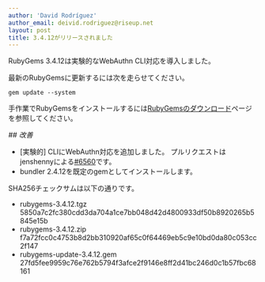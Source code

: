 ```yaml
---
author: 'David Rodríguez'
author_email: deivid.rodriguez@riseup.net
layout: post
title: 3.4.12がリリースされました
---
```


RubyGems 3.4.12は実験的なWebAuthn CLI対応を導入しました。

最新のRubyGemsに更新するには次を走らせてください。

    gem update --system

手作業でRubyGemsをインストールするには[RubyGemsのダウンロード][download]ページを参照してください。


_## 改善_

* [実験的] CLIにWebAuthn対応を追加しました。
  プルリクエストはjenshennyによる[#6560](https://github.com/rubygems/rubygems/pull/6560)です。
* bundler 2.4.12を既定のgemとしてインストールします。


SHA256チェックサムは以下の通りです。

* rubygems-3.4.12.tgz
  5850a7c2fc380cdd3da704a1ce7bb048d42d4800933df50b8920265b5845e15b
* rubygems-3.4.12.zip  
  f7a72fcc0c4753b8d2bb310920af65c0f64469eb5c9e10bd0da80c053cc2f147
* rubygems-update-3.4.12.gem  
  27fd5fee9959c76e762b5794f3afce2f9146e8ff2d41bc246d0c1b57fbc68161


[download]: https://rubygems.org/pages/download


